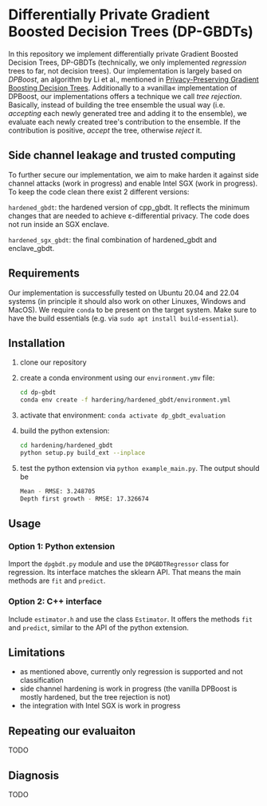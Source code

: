 # Differentially Private Gradient Boosted Decision Trees (DP-GBDTs)

In this repository we implement differentially private Gradient Boosted Decision Trees, DP-GBDTs (technically, we only implemented *regression* trees to far, not decision trees).
Our implementation is largely based on *DPBoost*, an algorithm by Li et al., mentioned in [Privacy-Preserving Gradient Boosting Decision Trees](http://arxiv.org/abs/1911.04209). Additionally to a »vanilla« implementation of DPBoost, our implementations offers a technique we call *tree rejection*. Basically, instead of building the tree ensemble the usual way (i.e. *accepting* each newly generated tree and adding it to the ensemble), we evaluate each newly created tree's contribution to the ensemble. If the contribution is positive, *accept* the tree, otherwise *reject* it.

## Side channel leakage and trusted computing
To further secure our implementation, we aim to make harden it against side channel attacks (work in progress) and enable Intel SGX (work in progress).
To keep the code clean there exist 2 different versions:

`hardened_gbdt`: the hardened version of cpp_gbdt. It reflects the minimum changes that are needed to achieve ε-differential privacy. The code does not run inside an SGX enclave.

`hardened_sgx_gbdt`: the final combination of hardened_gbdt and enclave_gbdt.

## Requirements
Our implementation is successfully tested on Ubuntu 20.04 and 22.04 systems (in principle it should also work on other Linuxes, Windows and MacOS).
We require `conda` to be present on the target system. Make sure to have the build essentials (e.g. via `sudo apt install build-essential`).

## Installation
1. clone our repository
2. create a conda environment using our `environment.ymv` file:
   ```bash
   cd dp-gbdt
   conda env create -f hardering/hardened_gbdt/environment.yml
   ```
3. activate that environment: `conda activate dp_gbdt_evaluation`
4. build the python extension:
   ```bash
   cd hardening/hardened_gbdt
   python setup.py build_ext --inplace
   ```

5. test the python extension via `python example_main.py`. The output should be
   ```bash
   Mean - RMSE: 3.248705
   Depth first growth - RMSE: 17.326674
   ```

## Usage
### Option 1: Python extension
Import the `dpgbdt.py` module and use the `DPGBDTRegressor` class for regression. Its interface matches the sklearn API. That means the main methods are `fit` and `predict`.

### Option 2: C++ interface
Include `estimator.h` and use the class `Estimator`. It offers the methods `fit` and `predict`, similar to the API of the python extension.

## Limitations
- as mentioned above, currently only regression is supported and not classification
- side channel hardening is work in progress (the vanilla DPBoost is mostly hardened, but the tree rejection is not)
- the integration with Intel SGX is work in progress

## Repeating our evaluaiton
TODO

## Diagnosis
TODO
